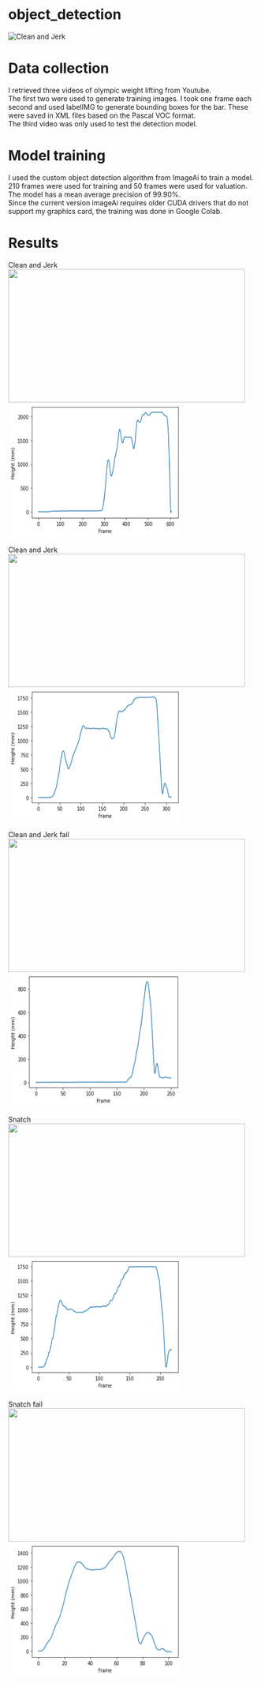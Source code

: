 # object_detection

![Clean and Jerk](https://github.com/Ortgies/object_detection/blob/main/graphics/video_1_f.gif)


# Data collection
I retrieved three videos of olympic weight lifting from Youtube. <br>
The first two were used to generate training images. I took one frame each second and used labelIMG to generate bounding boxes for the bar. These were saved in XML files based on the Pascal VOC format. <br>
The third video was only used to test the detection model.

# Model training
I used the custom object detection algorithm from ImageAi to train a model. <br>
210 frames were used for training and 50 frames were used for valuation. The model has a mean average precision of 99.90%. <br>
Since the current version imageAi requires older CUDA drivers that do not support my graphics card, the training was done in Google Colab.

# Results

Clean and Jerk <br>
<img src="https://github.com/Ortgies/object_detection/blob/main/graphics/video_3_f%20.gif" width="480" height="270"/> <img src="https://github.com/Ortgies/object_detection/blob/main/graphics/3_height.png" width="350" height="270"/> 

Clean and Jerk <br>
<img src="https://github.com/Ortgies/object_detection/blob/main/graphics/video_4_f.gif" width="480" height="270"/><img src="https://github.com/Ortgies/object_detection/blob/main/graphics/4_height.png" width="350" height="270"/> 

Clean and Jerk fail <br>
<img src="https://github.com/Ortgies/object_detection/blob/main/graphics/video_5_f.gif" width="480" height="270"/><img src="https://github.com/Ortgies/object_detection/blob/main/graphics/5_height.png" width="350" height="270"/> 

Snatch <br>
<img src="https://github.com/Ortgies/object_detection/blob/main/graphics/video_6_f.gif" width="480" height="270"/><img src="https://github.com/Ortgies/object_detection/blob/main/graphics/6_height.png" width="350" height="270"/> 

Snatch fail <br>
<img src="https://github.com/Ortgies/object_detection/blob/main/graphics/video_7_f.gif" width="480" height="270"/><img src="https://github.com/Ortgies/object_detection/blob/main/graphics/7_height.png" width="350" height="270"/> 
